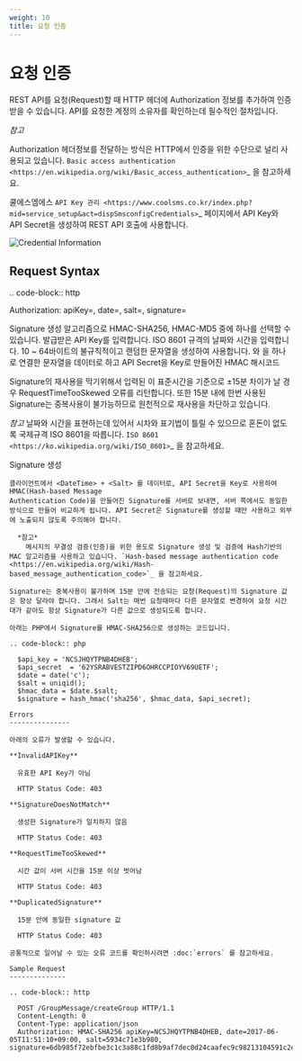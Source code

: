 ```yaml
---
weight: 10
title: 요청 인증
---
```


# 요청 인증

REST API를 요청(Request)할 때 HTTP 헤더에 Authorization 정보를 추가하여 인증 받을 수 있습니다. API를 요청한 계정의 소유자를 확인하는데 필수적인 절차입니다. 

*참고*

  Authorization 헤더정보를 전달하는 방식은 HTTP에서 인증을 위한 수단으로 널리 사용되고 있습니다.  `Basic access authentication <https://en.wikipedia.org/wiki/Basic_access_authentication>`_ 을 참고하세요.

쿨에스엠에스 `API Key 관리 <https://www.coolsms.co.kr/index.php?mid=service_setup&act=dispSmsconfigCredentials>`_ 페이지에서 API Key와 API Secret을 생성하여 REST API 호출에 사용합니다.

![Credential Information](/images/credential_info.png)


## Request Syntax

.. code-block:: http

  Authorization: <AuthenticationMethod> apiKey=<ApiKey>, date=<DateTime>, salt=<Salt>, signature=<Signature>

<AuthenticationMethod>
  Signature 생성 알고리즘으로 HMAC-SHA256, HMAC-MD5 중에 하나를 선택할 수 있습니다.
<ApiKey>
  발급받은 API Key를 입력합니다.
<DateTime>
  ISO 8601 규격의 날짜와 시간을 입력합니다.
<Salt>
  10 ~ 64바이트의 불규칙적이고 랜덤한 문자열을 생성하여 사용합니다.
<Signature>
  <DateTime>와 <Salt>을 하나로 연결한 문자열을 데이터로 하고 API Secret을 Key로 만들어진 HMAC 해시코드

Signature의 재사용을 막기위해서 입력된 <DateTime>이 표준시간을 기준으로 ±15분 차이가 날 경우 RequestTimeTooSkewed 오류를 리턴합니다. 또한 15분 내에 한번 사용된 Signature는 중복사용이 불가능하므로 원천적으로 재사용을 차단하고 있습니다.

  *참고*
    날짜와 시간을 표현하는데 있어서 시차와 표기법이 틀릴 수 있으므로 혼돈이 없도록 국제규격 ISO 8601을 따릅니다. `ISO 8601 <https://ko.wikipedia.org/wiki/ISO_8601>`_ 을 참고하세요.

Signature 생성
~~~~~~~~~~~~~
클라이언트에서 <DateTime> + <Salt> 를 데이터로, API Secret을 Key로 사용하여 HMAC(Hash-based Message 
Authentication Code)을 만들어진 Signature를 서버로 보내면, 서버 쪽에서도 동일한 방식으로 만들어 비교하게 됩니다. API Secret은 Signature를 생성할 때만 사용하고 외부에 노출되지 않도록 주의해야 합니다.

  *참고*
    메시지의 무결성 검증(인증)을 위한 용도로 Signature 생성 및 검증에 Hash기반의 MAC 알고리즘을 사용하고 있습니다. `Hash-based message authentication code <https://en.wikipedia.org/wiki/Hash-based_message_authentication_code>`_ 을 참고하세요.
    
Signature는 중복사용이 불가하며 15분 안에 전송되는 요청(Request)의 Signature 값은 항상 달라야 합니다. 그래서 Salt는 매번 요청때마다 다른 문자열로 변경하여 요청 시간대가 같아도 항상 Signature가 다른 값으로 생성되도록 합니다.

아래는 PHP에서 Signature를 HMAC-SHA256으로 생성하는 코드입니다.

.. code-block:: php

  $api_key = 'NCSJHQYTPNB4DHEB';
  $api_secret  = '62YSRABVESTZIPD6OHRCCPIOYV69UETF';
  $date = date('c');
  $salt = uniqid();
  $hmac_data = $date.$salt;
  $signature = hash_hmac('sha256', $hmac_data, $api_secret);

Errors
---------------

아래의 오류가 발생할 수 있습니다.

**InvalidAPIKey**

  유효한 API Key가 아님
  
  HTTP Status Code: 403
  
**SignatureDoesNotMatch**

  생성한 Signature가 일치하지 않음
  
  HTTP Status Code: 403

**RequestTimeTooSkewed**

  시간 값이 서버 시간을 15분 이상 벗어남
  
  HTTP Status Code: 403
  
**DuplicatedSignature**

  15분 안에 동일한 signature 값
  
  HTTP Status Code: 403

공통적으로 일어날 수 있는 오류 코드를 확인하시려면 :doc:`errors` 를 참고하세요.

Sample Request
--------------

.. code-block:: http

  POST /GroupMessage/createGroup HTTP/1.1
  Content-Length: 0
  Content-Type: application/json
  Authorization: HMAC-SHA256 apiKey=NCSJHQYTPNB4DHEB, date=2017-06-05T11:51:10+09:00, salt=5934c71e3b980, signature=6db985f72ebfbe3c1c3a88c1fd8b9af7dec0d24caafec9c98213104591c2ea52
